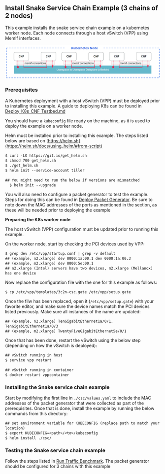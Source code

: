 ## Install Snake Service Chain Example (3 chains of 2 nodes)

This example installs the snake service chain example on a kubernetes worker node. Each node connects through a host vSwitch (VPP) using Memif interfaces.

![Example "Snake" service chain](snake.png)

### Prerequisites
A Kubernetes deployment with a host vSwitch (VPP) must be deployed prior to installing this example. A guide to deploying K8s can be found in [Deploy_K8s_CNF_Testbed.md](https://github.com/cncf/cnf-testbed/blob/master/docs/Deploy_K8s_CNF_Testbed.md)

You should have a `kubeconfig` file ready on the machine, as it is used to deploy the example on a worker node.

Helm must be installed prior to installing this example. The steps listed below are based on [https://helm.sh](https://helm.sh/docs/using_helm/#from-script)
```
$ curl -LO https://git.io/get_helm.sh
$ chmod 700 get_helm.sh
$ ./get_helm.sh
$ helm init --service-account tiller

## You might need to run the below if versions are mismatched
  $ helm init --upgrade
```

You will also need to configure a packet generator to test the example. Steps for doing this can be found in [Deploy Packet Generator](https://github.com/cncf/cnf-testbed/blob/master/docs/Deploy_K8s_CNF_Testbed.md#deploy-packet-generator). Be sure to note down the MAC addresses of the ports as mentioned in the section, as these will be needed prior to deploying the example

**Preparing the K8s worker node**

The host vSwitch (VPP) configuration must be updated prior to running this example.

On the worker node, start by checking the PCI devices used by VPP:
```
$ grep dev /etc/vpp/startup.conf | grep -v default
## (example, n2.xlarge) dev 0000:1a:00.1 dev 0000:1a:00.3
## (example, m2.xlarge) dev 0000:5e:00.1
## n2.xlarge (Intel) servers have two devices, m2.xlarge (Mellanox) has one device
```

Now replace the configuration file with the one for this example as follows:
```
$ cp /etc/vpp/templates/3c2n-csc.gate /etc/vpp/setup.gate
```

Once the filw has been replaced, open it (`/etc/vpp/setup.gate`) with your favorite editor, and make sure the device names match the PCI devices listed previously. Make sure all instances of the name are updated:
```
## (example, n2.xlarge) TenGigabitEthernet1a/0/1, TenGigabitEthernet1a/0/3
## (example, m2.xlarge) TwentyFiveGigabitEthernet5e/0/1
```

Once that has been done, restart the vSwitch using the below step (depending on how the vSwitch is deployed):
```
## vSwitch running in host
$ service vpp restart

## vSwitch running in container
$ docker restart vppcontainer
```

### Installing the Snake service chain example

Start by modifying the first line in `./csc/values.yaml` to include the MAC addresses of the packet generator that were collected as part of the prerequisites. Once that is done, install the example by running the below commands from this directory:
```
## set environment variable for KUBECONFIG (replace path to match your location)
$ export KUBECONFIG=<path>/<to>/kubeconfig
$ helm install ./csc/
```

### Testing the Snake service chain example

Follow the steps listed in [Run Traffic Benchmark](https://github.com/cncf/cnf-testbed/blob/master/docs/Deploy_K8s_CNF_Testbed.md#run-traffic-benchmark). The packet generator should be configured for 3 chains with this example

